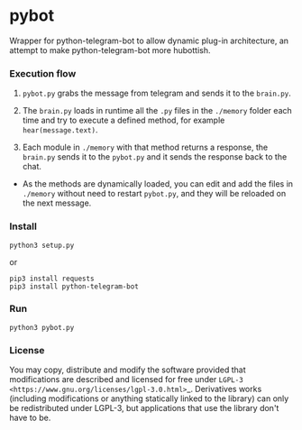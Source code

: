 # pybot

Wrapper for python-telegram-bot to allow dynamic plug-in architecture, an attempt to make python-telegram-bot more hubottish.

### Execution flow

1. `pybot.py` grabs the message from telegram and sends it to the `brain.py`.

1. The `brain.py` loads in runtime all the `.py` files in the `./memory` folder each time and try to execute a defined method, for example `hear(message.text)`.

1. Each module in `./memory` with that method returns a response, the `brain.py` sends it to the `pybot.py` and it sends the response back to the chat.

* As the methods are dynamically loaded, you can edit and add the files in `./memory` without need to restart `pybot.py`, and they will be reloaded on the next message.

### Install

```
python3 setup.py
```

or

```
pip3 install requests
pip3 install python-telegram-bot
```

### Run

```
python3 pybot.py
```

### License

You may copy, distribute and modify the software provided that modifications are described and licensed for free under `LGPL-3 <https://www.gnu.org/licenses/lgpl-3.0.html>`_. Derivatives works (including modifications or anything statically linked to the library) can only be redistributed under LGPL-3, but applications that use the library don't have to be.
